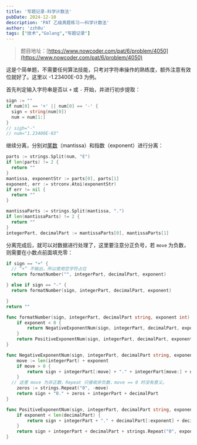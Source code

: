 ```yaml
---
title: '写题记录-科学计数法'
pubDate: 2024-12-10
description: 'PAT 乙级真题练习——科学计数法'
author: 'zzh0u'
tags: ["技术","Golang","写题记录"]
---
```


> 题目地址：[https://www.nowcoder.com/pat/6/problem/4050](https://www.nowcoder.com/pat/6/problem/4050)

这是个简单题，不需要任何算法技能，只考对字符串操作的熟练度，额外注意有效位就好了。这里以 -1.23400E-03 为例。

首先判定输入字符串是否以 `+` 或 `-` 开始，并进行初步提取：

```go
sign := ""
if num[0] == '+' || num[0] == '-' {
  sign = string(num[0])
  num = num[1:]
}
// sigh="-"
// num="1.23400E-03"
```

继续分离，分别对[尾数](https://zh.wikipedia.org/zh-cn/%E7%A7%91%E5%AD%A6%E8%AE%B0%E6%95%B0%E6%B3%95)（mantissa）和指数（exponent）进行分离：

```go
parts := strings.Split(num, "E")
if len(parts) != 2 {
  return ""
}
mantissa, exponentStr := parts[0], parts[1]
exponent, err := strconv.Atoi(exponentStr)
if err != nil {
  return ""
}

mantissaParts := strings.Split(mantissa, ".")
if len(mantissaParts) != 2 {
  return ""
}
integerPart, decimalPart := mantissaParts[0], mantissaParts[1]
```

分离完成后，就可以对数据进行处理了，这里要注意分正负号，若 `move` 为负数，则需要在小数点前面填充零：

```go
if sign == "+" {
  // “+” 不输出，所以使用空字符占位
  return formatNumber("", integerPart, decimalPart, exponent)

} else if sign == "-" {
  return formatNumber(sign, integerPart, decimalPart, exponent)

}
return ""

func formatNumber(sign, integerPart, decimalPart string, exponent int) string {
	if exponent < 0 {
		return NegativeExponentNum(sign, integerPart, decimalPart, exponent)
	}
	return PositiveExponentNum(sign, integerPart, decimalPart, exponent)
}

func NegativeExponentNum(sign, integerPart, decimalPart string, exponent int) string {
	move := len(integerPart) + exponent
	if move > 0 {
		return sign + integerPart[:move] + "." + integerPart[move:] + decimalPart
	}
  // 这里 move 为非正数，Repeat 只接收非负数，move == 0 时没有意义。
	zeros := strings.Repeat("0", -move)
	return sign + "0." + zeros + integerPart + decimalPart
}

func PositiveExponentNum(sign, integerPart, decimalPart string, exponent int) string {
	if exponent < len(decimalPart) {
		return sign + integerPart + "." + decimalPart[:exponent] + decimalPart[exponent:]
	}
	return sign + integerPart + decimalPart + strings.Repeat("0", exponent-len(decimalPart))
}

```

